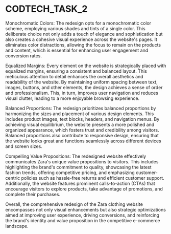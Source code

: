# CODTECH_TASK_2

Monochromatic Colors: The redesign opts for a monochromatic color scheme, employing various shades and tints of a single color. This deliberate choice not only adds a touch of elegance and sophistication but also creates a cohesive visual experience across the website's pages. It eliminates color distractions, allowing the focus to remain on the products and content, which is essential for enhancing user engagement and conversion rates.

Equalized Margins: Every element on the website is strategically placed with equalized margins, ensuring a consistent and balanced layout. This meticulous attention to detail enhances the overall aesthetics and readability of the website. By maintaining uniform spacing between text, images, buttons, and other elements, the design achieves a sense of order and professionalism. This, in turn, improves user navigation and reduces visual clutter, leading to a more enjoyable browsing experience.

Balanced Proportions: The redesign prioritizes balanced proportions by harmonizing the sizes and placement of various design elements. This includes product images, text blocks, headers, and navigation menus. By achieving visual equilibrium, the website presents a more polished and organized appearance, which fosters trust and credibility among visitors. Balanced proportions also contribute to responsive design, ensuring that the website looks great and functions seamlessly across different devices and screen sizes.

Compelling Value Propositions: The redesigned website effectively communicates Zara's unique value propositions to visitors. This includes highlighting the brand's commitment to quality, showcasing the latest fashion trends, offering competitive pricing, and emphasizing customer-centric policies such as hassle-free returns and efficient customer support. Additionally, the website features prominent calls-to-action (CTAs) that encourage visitors to explore products, take advantage of promotions, and complete their purchases.

Overall, the comprehensive redesign of the Zara clothing website encompasses not only visual enhancements but also strategic optimizations aimed at improving user experience, driving conversions, and reinforcing the brand's identity and value proposition in the competitive e-commerce landscape.
